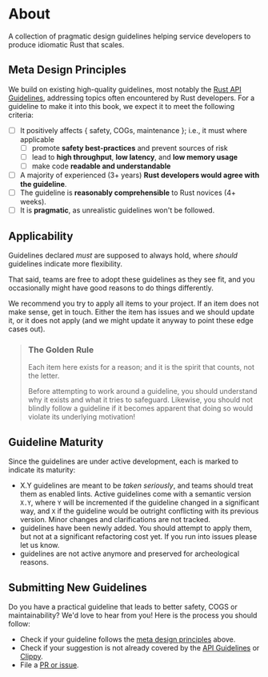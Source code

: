 ﻿<!-- Copyright (c) Microsoft Corporation. Licensed under the MIT license. -->

# About

A collection of pragmatic design guidelines helping service developers to produce idiomatic Rust that scales.

## Meta Design Principles

We build on existing high-quality guidelines, most notably the [Rust API Guidelines](https://rust-lang.github.io/api-guidelines/checklist.html),
addressing topics often encountered by Rust developers. For a guideline to make it into this book, we expect it to meet the following criteria:

- [ ] It positively affects { safety, COGs, maintenance }; i.e., it must where applicable
  - [ ] promote **safety best-practices** and prevent sources of risk
  - [ ] lead to **high throughput**, **low latency**, and **low memory usage**
  - [ ] make code **readable and understandable**
- [ ] A majority of experienced (3+ years) **Rust developers would agree with the guideline**.
- [ ] The guideline is **reasonably comprehensible** to Rust novices (4+ weeks).
- [ ] It is **pragmatic**, as unrealistic guidelines won't be followed.

## Applicability

Guidelines declared _must_ are supposed to always hold, where _should_ guidelines indicate more flexibility.

That said, teams are free to adopt these guidelines as they see fit, and you occasionally might have good reasons to do things differently.

We recommend you try to apply all items to your project. If an item does not make sense, get in touch. Either the item has
issues and we should update it, or it does not apply (and we might update it anyway to point these edge cases out).

> ### <tip></tip> The Golden Rule
>
> Each item here exists for a reason; and it is the spirit that counts, not the letter.
>
> Before attempting to work around a guideline, you should understand why it exists and what it tries to safeguard.
> Likewise, you should not blindly follow a guideline if it becomes apparent that doing so would violate its underlying motivation!

## Guideline Maturity

Since the guidelines are under active development, each is marked to indicate its maturity:

- <active>X.Y</active> guidelines are meant to be _taken seriously_, and teams should treat them as enabled lints. Active guidelines come with a semantic
version `X.Y`, where `Y` will be incremented if the guideline changed in a significant way, and `X` if the guideline would be outright conflicting with its
previous version. Minor changes and clarifications are not tracked.
- <draft></draft> guidelines have been newly added. You should attempt to apply them, but not at a significant refactoring cost yet. If you run into issues
please let us know.
- <deprecated></deprecated> guidelines are not active anymore and preserved for archeological reasons.

## Submitting New Guidelines

Do you have a practical guideline that leads to better safety, COGS or maintainability? We'd love to hear from you!
Here is the process you should follow:

- Check if your guideline follows the [meta design principles](#meta-design-principles) above.
- Check if your suggestion is not already covered by the [API Guidelines](https://rust-lang.github.io/api-guidelines/checklist.html) or [Clippy](https://rust-lang.github.io/rust-clippy/master/?groups).
- File a [PR or issue](https://github.com/microsoft/rust-guidelines).
